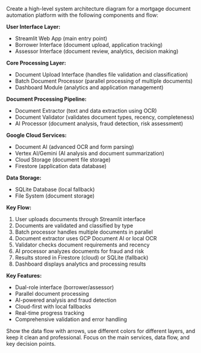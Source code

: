 Create a high-level system architecture diagram for a mortgage document automation platform with the following components and flow:

**User Interface Layer:**
- Streamlit Web App (main entry point)
- Borrower Interface (document upload, application tracking)
- Assessor Interface (document review, analytics, decision making)

**Core Processing Layer:**
- Document Upload Interface (handles file validation and classification)
- Batch Document Processor (parallel processing of multiple documents)
- Dashboard Module (analytics and application management)

**Document Processing Pipeline:**
- Document Extractor (text and data extraction using OCR)
- Document Validator (validates document types, recency, completeness)
- AI Processor (document analysis, fraud detection, risk assessment)

**Google Cloud Services:**
- Document AI (advanced OCR and form parsing)
- Vertex AI/Gemini (AI analysis and document summarization)
- Cloud Storage (document file storage)
- Firestore (application data database)

**Data Storage:**
- SQLite Database (local fallback)
- File System (document storage)

**Key Flow:**
1. User uploads documents through Streamlit interface
2. Documents are validated and classified by type
3. Batch processor handles multiple documents in parallel
4. Document extractor uses GCP Document AI or local OCR
5. Validator checks document requirements and recency
6. AI processor analyzes documents for fraud and risk
7. Results stored in Firestore (cloud) or SQLite (fallback)
8. Dashboard displays analytics and processing results

**Key Features:**
- Dual-role interface (borrower/assessor)
- Parallel document processing
- AI-powered analysis and fraud detection
- Cloud-first with local fallbacks
- Real-time progress tracking
- Comprehensive validation and error handling

Show the data flow with arrows, use different colors for different layers, and keep it clean and professional. Focus on the main services, data flow, and key decision points.